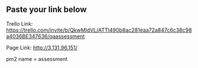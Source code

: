 ## Paste your link below
Trello Link:
https://trello.com/invite/b/QkwMldVL/ATTI490b8ac281eaa72a847c6c38c98a4036BE347636/qaassessment

Page Link:
http://3.131.96.151/

pm2 name = assessment